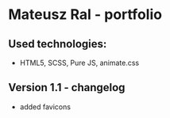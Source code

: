 # Mateusz Ral - portfolio
## Used technologies:
- HTML5, SCSS, Pure JS, animate.css
## Version 1.1 - changelog
- added favicons